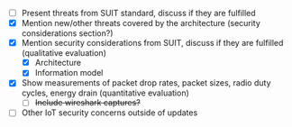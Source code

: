 - [ ] Present threats from SUIT standard, discuss if they are fulfilled
- [x] Mention new/other threats covered by the architecture (security considerations section?)
- [x] Mention security considerations from SUIT, discuss if they are fulfilled (qualitative evaluation)
  - [x] Architecture
  - [x] Information model
- [x] Show measurements of packet drop rates, packet sizes, radio duty cycles, energy drain (quantitative evaluation)
  - [ ] ~~Include wireshark captures?~~
- [ ] Other IoT security concerns outside of updates